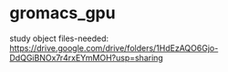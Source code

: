 # gromacs_gpu
study object files-needed:
https://drive.google.com/drive/folders/1HdEzAQO6Gjo-DdQGiBNOx7r4rxEYmMOH?usp=sharing
